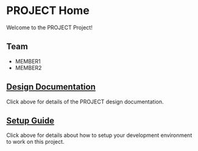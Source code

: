# PROJECT Home

Welcome to the PROJECT Project!

## Team

* MEMBER1
* MEMBER2

## [Design Documentation](DesignDoc)

Click above for details of the PROJECT design documentation.

## [Setup Guide](SetupGuide) 

Click above for details about how to setup your development environment to work on this project.
